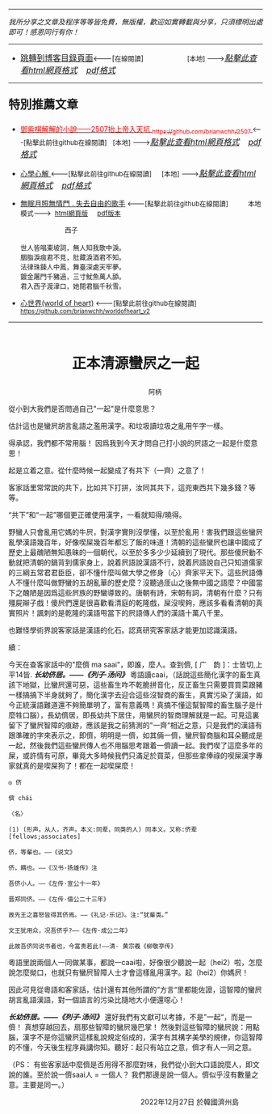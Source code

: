 ***
*我所分享之文章及程序等等皆免費，無版權，歡迎如實轉載與分享，只須標明出處即可！感恩同行有你！* 
****
- [<font size=3>跳轉到博客目錄頁面</font>](../../tableOfContent.md)<---[<font size=2>在線閱讀</font>]&nbsp;&nbsp; &nbsp; &nbsp; &nbsp; &nbsp; &nbsp; &nbsp; &nbsp; &nbsp;&nbsp; &nbsp;  <font size=2> [本地] ---></font><font size=3>[*_點擊此查看html網頁格式_*](../../tableOfContent.html)&nbsp; &nbsp; [*_pdf格式_*](../../tableOfContent.md.pdf)</font>
****

### <p style="font-size: 23px; font-weight:900;">特別推薦文章</p>

- [<font color=red> 鄧紫棋解解的小說——2507抬上帝入天坑 <sub>https://github.com/brianwchh/2507 </sub></font>](https://github.com/brianwchh/worldofheart_v2/blob/main/md_and_html/%E9%84%A7%E7%B4%AB%E6%A3%8B%E8%A7%A3%E8%A7%A3%E7%9A%84%E5%B0%8F%E8%AA%AA%E2%80%94%E2%80%942507%E6%8A%AC%E4%B8%8A%E5%B8%9D%E5%85%A5%E5%A4%A9%E5%9D%91.md)<font size=2><---[點擊此前往github在線閱讀]</font>&nbsp;&nbsp; <font size=2> [本地] ---></font><font size=3>[*_點擊此查看html網頁格式_*](../../md_and_html/鄧紫棋解解的小說——2507抬上帝入天坑.html)&nbsp; &nbsp; [*_pdf格式_*](../../md_and_html/鄧紫棋解解的小說——2507抬上帝入天坑.md.pdf)</font> 

- [<font  > 心學心解 </font>](https://github.com/brianwchh/worldofheart_v2/blob/main/md_and_html/%E5%BF%83%E5%AD%B8%E6%96%B0%E8%A7%A3.md)<font size=2><---[點擊此前往github在線閱讀]</font>&nbsp;&nbsp; &nbsp;   <font size=2> [本地] ---></font><font size=3>[*_點擊此查看html網頁格式_*](../../md_and_html/心學新解.html)&nbsp; &nbsp; [*_pdf格式_*](../../md_and_html/心學新解.md.pdf)</font> 

- [<font  >無眠月照無情門 . 失去自由的歌手</font>](https://github.com/brianwchh/worldofheart_v2/blob/main/md_and_html/%E7%84%A1%E7%9C%A0%E6%9C%88%E7%85%A7%E7%84%A1%E6%83%85%E9%96%80.md)<font size=2> <---[點擊此前往github在線閱讀]</font> &nbsp;&nbsp;&nbsp;&nbsp;&nbsp;&nbsp;&nbsp;&nbsp; <font size=2>本地模式---> &nbsp;[html網頁版](../../md_and_html/無眠月照無情門.html) &nbsp;&nbsp;&nbsp; [pdf版本](../../md_and_html/無眠月照無情門.md.pdf) </font>

    <p><font size=2>&nbsp; &nbsp; &nbsp; &nbsp; &nbsp; &nbsp; &nbsp; &nbsp; &nbsp; &nbsp; &nbsp; &nbsp; 西子</br></br>世人皆唱東坡詞，無人知我歌中淚。</br>胭脂淚痕君不見，肚藏淚酒君不知。</br>法律珠鍊人中鳳，舞臺深處天牢夢。</br>鍍金屠門千豬過，三寸魷魚萬人舔。</br>君入西子渡津口，她閱君腦千秋雪。</font></p>
    
- [<font  >心世界(world of heart)</font>](https://github.com/brianwchh/worldofheart_v2)<font size=2> <---[點擊此前往github在線閱讀]</font> <sub> https://github.com/brianwchh/worldofheart_v2 </sub>

   

****




</br>


<p align="center" style="font-size: 28px;font-weight: 800">正本清源蠻屄之一起</p>

<p align="center" style="font-size: small;">&nbsp;&nbsp;&nbsp;&nbsp;&nbsp;&nbsp;&nbsp;&nbsp;&nbsp;&nbsp;&nbsp;&nbsp;&nbsp;&nbsp;&nbsp;&nbsp;&nbsp;&nbsp;&nbsp;&nbsp; 阿柄</p>


從小到大我們是否問過自己"一起"是什麼意思？    

估計這也是蠻屄胡言亂語之濫用漢字。和垃圾讀垃圾之亂用午字一樣。  

得承認，我們都不常用腦！ 因爲我到今天才問自己打小說的屄語之一起是什麼意思！   

起是立着之意。從什麼時候一起變成了有共下（一齊）之意了！   

客家話里常常說的共下，比如共下打拼，汝同其共下，這兜東西共下幾多錢？等等。

“共下”和“一起”哪個更正確使用漢字，一看就知得/曉得。

野蠻人只會亂用它媽的牛屄，對漢字實則沒學懂，以至於亂用！害我們跟這些蠻屄亂學漢語幾百年，好像喫屎幾百年都忘了飯的味道！清朝的這些蠻屄也讓中國成了歷史上最醜陋無知愚昧的一個朝代，以至於多多少少延續到了現代。那些傻屄動不動就把清朝的鍋背到儒家身上，說着屄語說漢語不行，說着屄語說自己只知道儒家的三綱五常君君臣臣，卻不懂什麼叫做大學之修身（心）齊家平天下。這些屄語傳人不懂什麼叫做野蠻的五胡亂華的歷史麼？沒聽過厓山之後無中國之語麼？中國當下之醜陋是因爲這些屄族的野蠻導致的。唐朝有詩，宋朝有詞，清朝有什麼？只有殭屍辮子戲！傻屄們還是很喜歡看清庭的乾隆戲，屎沒喫夠，應該多看看清朝的真實照片！諷刺的是乾隆的漢語甩當下的屄語傳人們的漢語十萬八千里。

也難怪學術界說客家話是漢語的化石。認真研究客家話才能更加認識漢語。

續：  

今天在查客家話中的"麼儕 ma saai"，即誰，麼人。查到儕, [ 广　韵 ]：士皆切,上平14皆. ***_长幼侪居。——《列子·汤问》_*** 粵語讀caai，（話說這些簡化漢字的畜生真該下地獄，比蠻屄還可惡，這些畜生咋不乾脆拼音化，反正畜生只需要買買菜跟豬一樣搞搞下半身就夠了，簡化漢字去迎合這些沒智商的畜生，真實污染了漢語，如今正統漢語難道還不夠簡單明了，富有意義嗎！真搞不懂這幫智障的畜生腦子是什麼牲口腦），長幼儕居，即長幼共下居住，用蠻屄的智商理解就是一起。可見這裏留下了蠻屄智障的痕跡，應該是我之前猜測的"一齊“相近之意，只是我們的漢語有跟準確的字來表示之，即儕，明明是一儕，如其倆一儕，蠻屄智商腦和耳朵聽成是一起，然後我們這些蠻屄傳人也不用腦思考跟着一儕讀一起。我們喫了這麼多年的屎，或許情有可原，畢竟大多時候我們只滿足於買菜，但那些拿俸祿的喫屎漢字專家就真的是喫屎狗了！都在一起喫屎麼！  

    ◎ 侪

    儕 chái 

    〈名〉

    (1) (形声。从人，齐声。本义:同辈，同类的人) 同本义。又称:侪辈 [fellows;associates]

    侪，等輩也。——《说文》

    侪，耦也。——《汉书·扬雄传》注

    吾侪小人。——《左传·宣公十一年》

    晋郑同侪。——《左传·僖公二十三年》

    故先王之喜怒皆得其侪焉。——《礼记·乐记》。注:“犹輩类。”

    文王犹用众，况吾侪乎?——《左传·成公二年》

    此故吾侪同说书者也，今富贵若此!——清· 黄宗羲《柳敬亭传》

粵語里說兩個人一同做某事，都說一caai啦，好像很少聽說一起（hei2）啦，怎麼說怎麼拗口，也就只有蠻屄智障人士才會這樣亂用漢字。起（hei2）你媽屄！  

因此可見從粵語和客家話，估計還有其他所謂的”方言“里都能佐證，這智障的蠻屄胡言亂語漢語，對一個語言的污染比隨地大小便還噁心！

***_长幼侪居。——《列子·汤问》_*** 還好我們有文獻可以考據，不是”一起“，而是一儕！ 真想穿越回去，扇那些智障的蠻屄幾巴掌！ 然後對這些智障的蠻屄說：用點腦，漢字不是你這蠻屄這樣亂說規定俗成的，漢字有其構字美學的規律，你這智障的不懂，今天後生程序員講你知。聽好：起只有站立之意，儕才有人一同之意。

（PS： 有些客家話中麼儕是否用得不那麼對味，我們從小到大口語說麼人，即文說的誰。至於說一儕saai人 = 一個人？ 我們那邊是說一個人。儕似乎沒有數量之意。主要是同一。）

<p align="right"> 2022年12月27日 於韓國濟州島 &nbsp;&nbsp;&nbsp;&nbsp;&nbsp;&nbsp;&nbsp;&nbsp;&nbsp;&nbsp;&nbsp; </p>  

